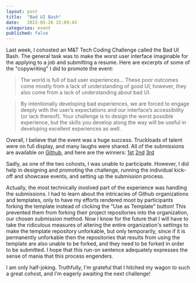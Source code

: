 ```yaml
---
layout: post
title:  "Bad UI Bash"
date:   2022-05-26 15:09:43
categories: event
published: false
---
```


Last week, I cohosted an M&T Tech Coding Challenge called the Bad UI Bash. The general task was to make the worst user interface imaginable for the applying to a job and submitting a resume. Here are excerpts of some of the "copywriting" I did to promote the event:

> The world is full of bad user experiences... These poor outcomes come mostly from a lack of understanding of good UI;
> however, they also come from a lack of understanding about bad UI.

> By intentionally developing bad experiences, we are forced to engage deeply with the user’s expectations and our interface’s accessibility (or lack thereof).
> Your challenge is to design the worst possible experience, but the skills you develop along the way will be useful in developing excellent experiences as well.

Overall, I believe that the event was a huge success. Truckloads of talent were on full display, and many laughs were shared. All of the submissions are available on [Github](https://github.com/M-T-TDP-BadUIBash), and  here are the winners: [1st](https://github.com/M-T-TDP-BadUIBash/david-baduibash-2022)  [2nd](https://github.com/M-T-TDP-BadUIBash/rileyb123.github.io) [3rd](https://github.com/M-T-TDP-BadUIBash/Maddie-BadUIBash)

Sadly, as one of the two cohosts, I was unable to participate. However, I did help in designing and promoting the challenge, running the individual kick-off and showcase events, and setting up the submission process.

Actually, the most technically involved part of the experience was handling the submissions. I had to learn about the intricacies of Github organizations and templates, only to have my efforts rendered moot by participants forking the template instead of clicking the "Use as Template" button! This prevented them from forking their project repositories into the organization, our chosen submission method. Now I know for the future that I will have to take the ridiculous measures of altering the entire organization's settings to make the template repository unforkable, but only temporarily, since if it is permanently unforkable then the repositories that results from using the template are also unable to be forked, and they need to be forked in order to be submitted. I hope that this run-on sentence adequately expresses the sense of mania that this process engenders.

I am only half-joking. Truthfully, I'm grateful that I hitched my wagon to such a great cohost, and I'm eagerly awaiting the next challenge!